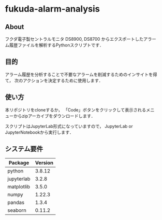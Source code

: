# fukuda-alarm-analysis
## About
フクダ電子製セントラルモニタ DS8900, DS8700 からエクスポートしたアラーム履歴ファイルを解析するPythonスクリプトです．

## 目的
アラーム履歴を分析することで不要なアラームを削減するためのインサイトを得て， 次のアクションを決定するために使用します．

## 使い方
本リポジトリをcloneするか， 「Code」ボタンをクリックして表示されるメニューからzipアーカイブをダウンロードします．

スクリプトはJupyterLab形式になっていますので， JupyterLab or JupyterNotebookから実行します．

## システム要件

| Package                       | Version      |
| ----------------------------  | ------------ |
| python                        | 3.8.12 |
| jupyterlab                    | 3.2.8 |
| matplotlib                    | 3.5.0 |
| numpy                         | 1.22.3 |
| pandas                        | 1.3.4 |
| seaborn                       | 0.11.2 |
